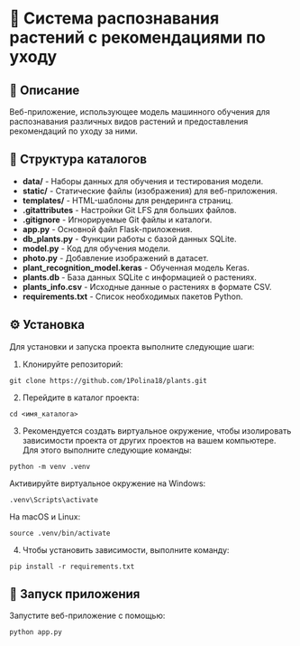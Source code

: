 # 🌿 Система распознавания растений с рекомендациями по уходу

## 🚀 Описание

Веб-приложение, использующее модель машинного обучения для распознавания различных видов растений и предоставления рекомендаций по уходу за ними.

## 📁 Структура каталогов

- **data/** - Наборы данных для обучения и тестирования модели.
- **static/** - Статические файлы (изображения) для веб-приложения.
- **templates/** - HTML-шаблоны для рендеринга страниц.
- **.gitattributes** - Настройки Git LFS для больших файлов.
- **.gitignore** - Игнорируемые Git файлы и каталоги.
- **app.py** - Основной файл Flask-приложения.
- **db_plants.py** - Функции работы с базой данных SQLite.
- **model.py** - Код для обучения модели.
- **photo.py** - Добавление изображений в датасет.
- **plant_recognition_model.keras** - Обученная модель Keras.
- **plants.db** - База данных SQLite с информацией о растениях.
- **plants_info.csv** - Исходные данные о растениях в формате CSV.
- **requirements.txt** - Список необходимых пакетов Python.

## ⚙️ Установка

Для установки и запуска проекта выполните следующие шаги:

1. Клонируйте репозиторий:

```
git clone https://github.com/1Polina18/plants.git
```

2. Перейдите в каталог проекта:

```
cd <имя_каталога>
```

3. Рекомендуется создать виртуальное окружение, чтобы изолировать зависимости проекта от других проектов на вашем компьютере. Для этого выполните следующие команды:

```
python -m venv .venv
```

Активируйте виртуальное окружение на Windows:

```
.venv\Scripts\activate
```

На macOS и Linux:

```
source .venv/bin/activate
```

4. Чтобы установить зависимости, выполните команду:

```
pip install -r requirements.txt
```

## 🏁 Запуск приложения

Запустите веб-приложение с помощью:

```
python app.py
```
